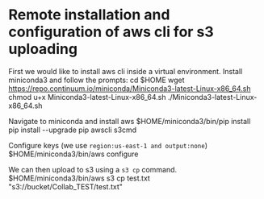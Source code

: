 # Remote installation and configuration of aws cli for s3 uploading

First we would like to install aws cli inside a virtual environment. Install miniconda3 and follow the prompts:
        cd $HOME
        wget https://repo.continuum.io/miniconda/Miniconda3-latest-Linux-x86_64.sh
        chmod u+x Miniconda3-latest-Linux-x86_64.sh
        ./Miniconda3-latest-Linux-x86_64.sh

Navigate to miniconda and install aws
        $HOME/miniconda3/bin/pip install pip install --upgrade pip awscli s3cmd

Configure keys (we use `region:us-east-1 and output:none`)
        $HOME/miniconda3/bin/aws configure

We can then upload to s3 using a `s3 cp` command.
        $HOME/miniconda3/bin/aws s3 cp test.txt "s3://bucket/Collab_TEST/test.txt"


